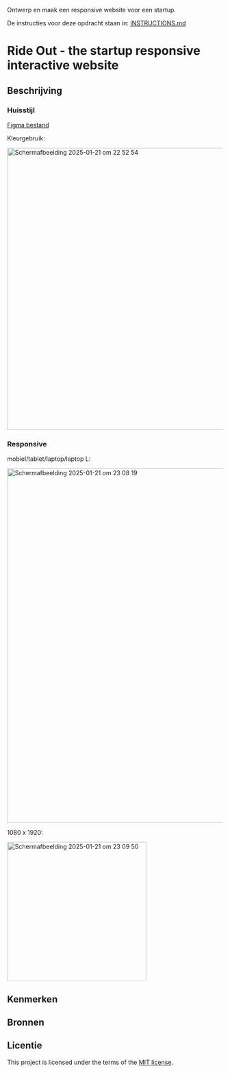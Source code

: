 Ontwerp en maak een responsive website voor een startup.

De instructies voor deze opdracht staan in: [INSTRUCTIONS.md](https://github.com/fdnd-task/the-startup-responsive-interactieve-website/blob/main/docs/INSTRUCTIONS.md)

# Ride Out - the startup responsive interactive website
<!-- Geef je project een titel en schrijf in één zin wat het is -->

## Beschrijving

### Huisstijl
[Figma bestand](https://www.figma.com/design/D2uZCMGovzNcc8JzulmwMi/I-love-web?node-id=0-1&p=f&m=dev)

Kleurgebruik:

<img width="659" alt="Scherm­afbeelding 2025-01-21 om 22 52 54" src="https://github.com/user-attachments/assets/8fcccea0-ea71-4996-83dc-20a7e670d5df" />

### Responsive
mobiel/tablet/laptop/laptop L:

<img width="828" alt="Scherm­afbeelding 2025-01-21 om 23 08 19" src="https://github.com/user-attachments/assets/2a947121-7704-4944-b636-d3dd20d28ad3" />

1080 x 1920:

<img width="325" alt="Scherm­afbeelding 2025-01-21 om 23 09 50" src="https://github.com/user-attachments/assets/4ffd4e49-7136-48b7-a2d1-7db74a2362f3" />


<!-- In de Beschrijving staat hoe je project er uit ziet, hoe het werkt en wat je er mee kan. -->
<!-- Voeg een mooie poster visual toe 📸 -->
<!-- Voeg een link toe naar Github Pages 🌐-->

## Kenmerken
<!-- Bij Kenmerken staat welke technieken zijn gebruikt en hoe. Wat is de HTML structuur? Wat zijn de belangrijkste dingen in CSS? Wat is er met JS gedaan en hoe? -->

## Bronnen

## Licentie

This project is licensed under the terms of the [MIT license](./LICENSE).


